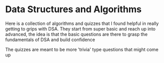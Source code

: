 # Data Structures and Algorithms

Here is a collection of algorithms and quizzes that I found helpful in really getting to grips with DSA. They start from super basic and reach up into advanced, the idea is that the basic questions are there to grasp the fundamentals of DSA and build confidence

The quizzes are meant to be more 'trivia' type questions that might come up
